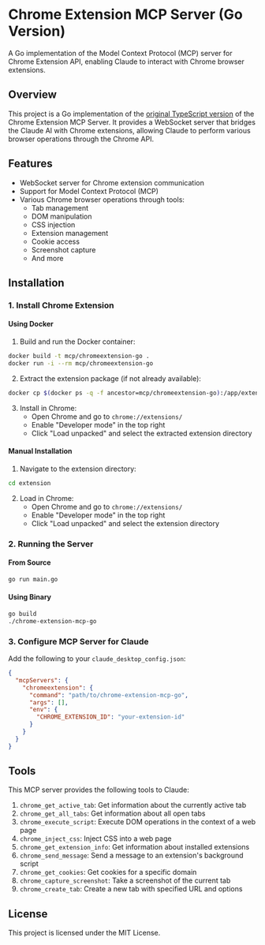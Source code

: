 # Chrome Extension MCP Server (Go Version)

A Go implementation of the Model Context Protocol (MCP) server for Chrome Extension API, enabling Claude to interact with Chrome browser extensions.

## Overview

This project is a Go implementation of the [original TypeScript version](https://github.com/tesla0225/chromeextension) of the Chrome Extension MCP Server. It provides a WebSocket server that bridges the Claude AI with Chrome extensions, allowing Claude to perform various browser operations through the Chrome API.

## Features

- WebSocket server for Chrome extension communication
- Support for Model Context Protocol (MCP)
- Various Chrome browser operations through tools:
  - Tab management
  - DOM manipulation
  - CSS injection
  - Extension management
  - Cookie access
  - Screenshot capture
  - And more

## Installation

### 1. Install Chrome Extension

#### Using Docker
1. Build and run the Docker container:
```bash
docker build -t mcp/chromeextension-go .
docker run -i --rm mcp/chromeextension-go
```

2. Extract the extension package (if not already available):
```bash
docker cp $(docker ps -q -f ancestor=mcp/chromeextension-go):/app/extension extension
```

3. Install in Chrome:
   - Open Chrome and go to `chrome://extensions/`
   - Enable "Developer mode" in the top right
   - Click "Load unpacked" and select the extracted extension directory

#### Manual Installation
1. Navigate to the extension directory:
```bash
cd extension
```

2. Load in Chrome:
   - Open Chrome and go to `chrome://extensions/`
   - Enable "Developer mode" in the top right
   - Click "Load unpacked" and select the extension directory

### 2. Running the Server

#### From Source
```bash
go run main.go
```

#### Using Binary
```bash
go build
./chrome-extension-mcp-go
```

### 3. Configure MCP Server for Claude

Add the following to your `claude_desktop_config.json`:

```json
{
  "mcpServers": {
    "chromeextension": {
      "command": "path/to/chrome-extension-mcp-go",
      "args": [],
      "env": {
        "CHROME_EXTENSION_ID": "your-extension-id"
      }
    }
  }
}
```

## Tools

This MCP server provides the following tools to Claude:

1. `chrome_get_active_tab`: Get information about the currently active tab
2. `chrome_get_all_tabs`: Get information about all open tabs
3. `chrome_execute_script`: Execute DOM operations in the context of a web page
4. `chrome_inject_css`: Inject CSS into a web page
5. `chrome_get_extension_info`: Get information about installed extensions
6. `chrome_send_message`: Send a message to an extension's background script
7. `chrome_get_cookies`: Get cookies for a specific domain
8. `chrome_capture_screenshot`: Take a screenshot of the current tab
9. `chrome_create_tab`: Create a new tab with specified URL and options

## License

This project is licensed under the MIT License.
